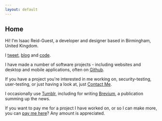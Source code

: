 ```yaml
---
layout: default
---
```


## Home

Hi! I'm <span class="non-mobile-hide mobile-display-inline">Isaac Reid-Guest, </span>a developer and designer based in Birmingham, United Kingdom.

I <a href="http://twitter.com/{{site.twitter_username}}">tweet</a>, <a href="/blog/">blog</a> and <a href="http://github.com/isaacrg">code</a>.

I have made a number of software projects - including websites and desktop and mobile applications, often on <a href="https://github.com/isaacrg?tab=repositories">Github</a>.

If you have a project you're interested in me working on, security-testing, user-testing, or just having a look at, just <a href="/contact">Contact Me</a>.
<!--
I also have some interest in UK and International politics, and the wider affect it can and does have.
-->

I occasionally use [Tumblr](http://ir-g.tumblr.com), including for writing [Brevium](http://brevium-uk.tumblr.com/), a publication summing up the news.

If you want to pay me for a project I have worked on, or so I can make more, you can [pay me here](https://paypal.me/irg)? Any amount is appreciated.
